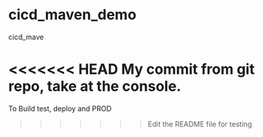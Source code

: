 # cicd_maven_demo
cicd_mave

<<<<<<< HEAD
My commit from git repo, take at the console.
=======
To Build test, deploy and PROD
>>>>>>> Edit the README file for testing
